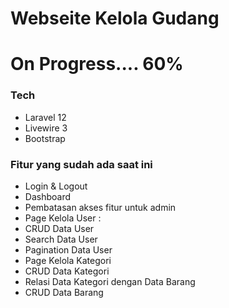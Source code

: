 # Webseite Kelola Gudang
# On Progress.... 60%

### Tech
- Laravel 12
- Livewire 3
- Bootstrap

### Fitur yang sudah ada saat ini
- Login & Logout
- Dashboard
- Pembatasan akses fitur untuk admin
- Page Kelola User :
- CRUD Data User
- Search Data User
- Pagination Data User
- Page Kelola Kategori
- CRUD Data Kategori
- Relasi Data Kategori dengan Data Barang
- CRUD Data Barang
